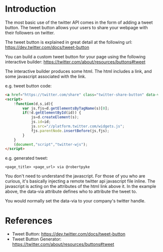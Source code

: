 Introduction
============

The most basic use of the twitter API comes in the form of adding a tweet button.
The tweet button allows your users to share your webpage with their followers
on twitter.

The tweet button is explained in great detail at
the following url: https://dev.twitter.com/docs/tweet-button

You can build a custom tweet button for your page using the
following interactive builder: https://twitter.com/about/resources/buttons#tweet

The interactive builder produces some html. The html includes a link, and some
javascript associated with the link.

e.g. tweet button code:

```html
<a href="https://twitter.com/share" class="twitter-share-button" data-via="robertpyke">Tweet</a>
<script>
    !function(d,s,id){
        var js,fjs=d.getElementsByTagName(s)[0];
        if(!d.getElementById(id)) {
            js=d.createElement(s);
            js.id=id;
            js.src="//platform.twitter.com/widgets.js";
            fjs.parentNode.insertBefore(js,fjs);
        }
    }
    (document,"script","twitter-wjs");
</script>
```

e.g. generated tweet:

```
<page_title> <page_url> via @robertpyke
```

You don't need to understand the javascript.
For those of you who are curious, it's basically injecting 
a remote twitter api javascript file inline.
The javascript is acting on the attributes of the html link above it.
In the example above, the data-via attribute defines who to attribute the
tweet to.

You would normally set the data-via to your company's twitter handle.

References
==========

* Tweet Button: https://dev.twitter.com/docs/tweet-button
* Tweet Button Generator: https://twitter.com/about/resources/buttons#tweet
